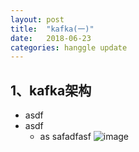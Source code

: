 ```yaml
---
layout: post
title:  "kafka(一)"
date:   2018-06-23 
categories: hanggle update
---
```




## 1、kafka架构

* asdf
* asdf 
    * as safadfasf
    ![image](https://raw.githubusercontent.com/hanggle/hanggle.github.io/master/assets/images/2018/06/1529744367.png)

